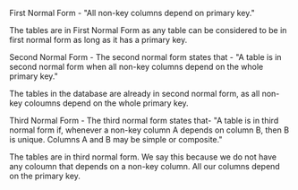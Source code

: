 First Normal Form - 
            "All non-key columns depend on primary key."
            
 The tables are in First Normal Form as any table can be considered to be in first normal form as long as it has a primary key.


Second Normal Form - The second normal form states that - 
            "A table is in second normal form when all non-key columns depend on the whole primary key."

The tables in the database are already in second normal form, as all non-key coloumns depend on the whole primary key.

Third Normal Form - The third normal form states that-
             "A table is in third normal form if, whenever a non-key column A depends on column B, then B is unique. Columns A and B may be simple or composite."

The tables are in third normal form. We say this because we do not have any coloumn that depends on a non-key column. All our columns depend on the primary key.
